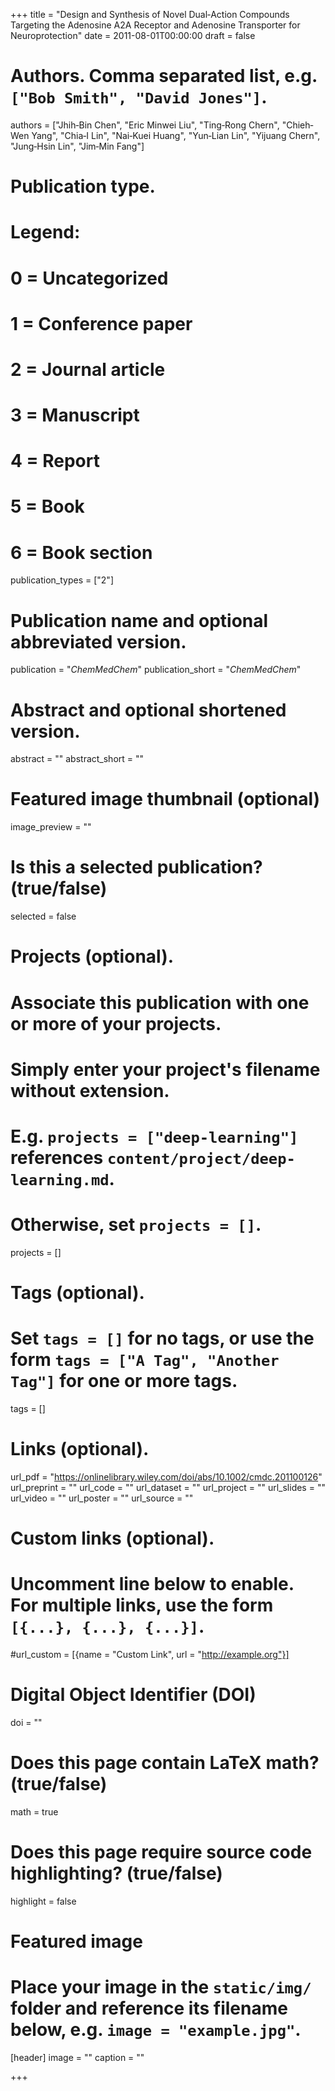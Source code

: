 +++
title = "Design and Synthesis of Novel Dual‐Action Compounds Targeting the Adenosine A2A Receptor and Adenosine Transporter for Neuroprotection"
date = 2011-08-01T00:00:00
draft = false

# Authors. Comma separated list, e.g. `["Bob Smith", "David Jones"]`.
authors = ["Jhih‐Bin Chen", "Eric Minwei Liu", "Ting‐Rong Chern", "Chieh‐Wen Yang", "Chia‐I Lin", "Nai‐Kuei Huang", "Yun‐Lian Lin", "Yijuang Chern", "Jung‐Hsin Lin", "Jim‐Min Fang"]

# Publication type.
# Legend:
# 0 = Uncategorized
# 1 = Conference paper
# 2 = Journal article
# 3 = Manuscript
# 4 = Report
# 5 = Book
# 6 = Book section
publication_types = ["2"]

# Publication name and optional abbreviated version.
publication = "*ChemMedChem*"
publication_short = "*ChemMedChem*"

# Abstract and optional shortened version.
abstract = ""
abstract_short = ""

# Featured image thumbnail (optional)
image_preview = ""

# Is this a selected publication? (true/false)
selected = false

# Projects (optional).
#   Associate this publication with one or more of your projects.
#   Simply enter your project's filename without extension.
#   E.g. `projects = ["deep-learning"]` references `content/project/deep-learning.md`.
#   Otherwise, set `projects = []`.
projects = []

# Tags (optional).
#   Set `tags = []` for no tags, or use the form `tags = ["A Tag", "Another Tag"]` for one or more tags.
tags = []

# Links (optional).
url_pdf = "https://onlinelibrary.wiley.com/doi/abs/10.1002/cmdc.201100126"
url_preprint = ""
url_code = ""
url_dataset = ""
url_project = ""
url_slides = ""
url_video = ""
url_poster = ""
url_source = ""

# Custom links (optional).
#   Uncomment line below to enable. For multiple links, use the form `[{...}, {...}, {...}]`.
#url_custom = [{name = "Custom Link", url = "http://example.org"}]

# Digital Object Identifier (DOI)
doi = ""

# Does this page contain LaTeX math? (true/false)
math = true

# Does this page require source code highlighting? (true/false)
highlight = false

# Featured image
# Place your image in the `static/img/` folder and reference its filename below, e.g. `image = "example.jpg"`.
[header]
image = ""
caption = ""



+++



